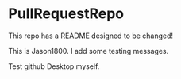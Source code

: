 # PullRequestRepo
This repo has a README designed to be changed!

This is Jason1800. I add some testing messages.

Test github Desktop myself.
